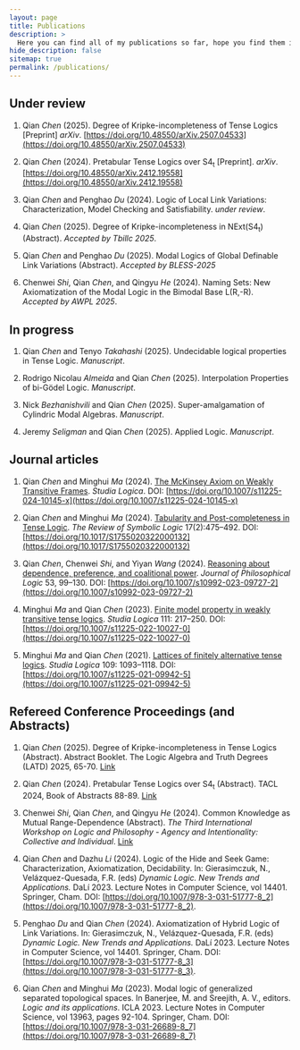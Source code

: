 ```yaml
---
layout: page
title: Publications
description: >
  Here you can find all of my publications so far, hope you find them interesting.
hide_description: false
sitemap: true
permalink: /publications/
---
```


## Under review

1. Qian *Chen* (2025). Degree of Kripke-incompleteness of Tense Logics [Preprint] *arXiv*. 
[https://doi.org/10.48550/arXiv.2507.04533](https://doi.org/10.48550/arXiv.2507.04533)

2. Qian *Chen* (2024). Pretabular Tense Logics over S4<sub>t</sub> [Preprint]. *arXiv*. 
[https://doi.org/10.48550/arXiv.2412.19558](https://doi.org/10.48550/arXiv.2412.19558)

3. Qian *Chen* and Penghao *Du* (2024). Logic of Local Link Variations: Characterization, Model Checking and Satisfiability. *under review*.

4. Qian *Chen* (2025). Degree of Kripke-incompleteness in NExt(S4<sub>t</sub>) (Abstract). *Accepted by Tbillc 2025*.

5. Qian *Chen* and Penghao *Du* (2025). Modal Logics of Global Definable Link Variations (Abstract). *Accepted by BLESS-2025*

6. Chenwei *Shi*, Qian *Chen*, and Qingyu *He* (2024). Naming Sets: New Axiomatization of the Modal Logic in the Bimodal Base L(R,-R). *Accepted by AWPL 2025*.

## In progress

1. Qian *Chen* and Tenyo *Takahashi* (2025). Undecidable logical properties in Tense Logic. *Manuscript*.

2. Rodrigo Nicolau *Almeida* and Qian *Chen* (2025). Interpolation Properties of bi-Gödel Logic. *Manuscript*.

3. Nick *Bezhanishvili* and Qian *Chen* (2025). Super-amalgamation of Cylindric Modal Algebras. *Manuscript*.

4. Jeremy *Seligman* and Qian *Chen* (2025). Applied Logic. *Manuscript*.

## Journal articles

1. Qian *Chen* and Minghui *Ma* (2024). [The McKinsey Axiom on Weakly Transitive Frames](/research/mckinsey-axiom/). *Studia Logica*. DOI: [https://doi.org/10.1007/s11225-024-10145-x](https://doi.org/10.1007/s11225-024-10145-x)
   
2. Qian *Chen* and Minghui *Ma* (2024). [Tabularity and Post-completeness in Tense Logic](/research/tabulary-post-completeness-tense-logic/). *The Review of Symbolic Logic* 17(2):475–492. DOI: [https://doi.org/10.1017/S1755020322000132](https://doi.org/10.1017/S1755020322000132)
   
3. Qian *Chen*, Chenwei *Shi*, and Yiyan *Wang* (2024). [Reasoning about dependence, preference, and coalitional power](/research/reasoning-dependence-preference-coalitional-power/). *Journal of Philosophical Logic* 53, 99–130. DOI: [https://doi.org/10.1007/s10992-023-09727-2](https://doi.org/10.1007/s10992-023-09727-2)

4.  Minghui *Ma* and Qian *Chen* (2023). [Finite model property in weakly transitive tense logics](/research/fmp-weakly-transitive-tense-logics/). *Studia Logica* 111: 217–250. DOI: [https://doi.org/10.1007/s11225-022-10027-0](https://doi.org/10.1007/s11225-022-10027-0)

5.  Minghui *Ma* and Qian *Chen* (2021). [Lattices of finitely alternative tense logics](/research/lattices-finitely-alternative-tense-logics/). *Studia Logica* 109: 1093–1118. DOI: [https://doi.org/10.1007/s11225-021-09942-5](https://doi.org/10.1007/s11225-021-09942-5)

## Refereed Conference Proceedings (and Abstracts)
   
1. Qian *Chen* (2025). Degree of Kripke-incompleteness in Tense Logics (Abstract). Abstract Booklet. The Logic Algebra and Truth Degrees (LATD) 2025, 65-70. [Link](https://www.congressi.unisi.it/latd25/wp-content/uploads/sites/156/2025/07/LATD2025_Booklet-8.pdf)
   
2. Qian *Chen* (2024). Pretabular Tense Logics over S4<sub>t</sub> (Abstract). TACL 2024, Book of Abstracts 88-89. [Link](https://barcinologic.github.io/web/tacl_mirror/abstracts/conference/book_abstracts_TACL24.pdf)

3. Chenwei *Shi*, Qian *Chen*, and Qingyu *He* (2024). Common Knowledge as Mutual Range-Dependence (Abstract). *The Third International Workshop on Logic and Philosophy - Agency and Intentionality: Collective and Individual*. [Link](https://www.researchgate.net/publication/383864377_Common_Knowledge_as_Mutual_Range-Dependence_Abstract)

4. Qian *Chen* and Dazhu *Li* (2024). Logic of the Hide and Seek Game: Characterization, Axiomatization, Decidability. In: Gierasimczuk, N., Velázquez-Quesada, F.R. (eds) *Dynamic Logic. New Trends and Applications.* DaLí 2023. Lecture Notes in Computer Science, vol 14401. Springer, Cham. DOI: [https://doi.org/10.1007/978-3-031-51777-8_2](https://doi.org/10.1007/978-3-031-51777-8_2).

5. Penghao *Du* and Qian *Chen* (2024). Axiomatization of Hybrid Logic of Link Variations. In: Gierasimczuk, N., Velázquez-Quesada, F.R. (eds) *Dynamic Logic. New Trends and Applications.* DaLí 2023. Lecture Notes in Computer Science, vol 14401. Springer, Cham. DOI: [https://doi.org/10.1007/978-3-031-51777-8_3](https://doi.org/10.1007/978-3-031-51777-8_3).

6. Qian *Chen* and Minghui *Ma* (2023). Modal logic of generalized separated topological spaces. In Banerjee, M. and Sreejith, A. V., editors. *Logic and its applications*. ICLA 2023. Lecture Notes in Computer Science, vol 13963, pages 92-104. Springer, Cham. DOI: [https://doi.org/10.1007/978-3-031-26689-8_7](https://doi.org/10.1007/978-3-031-26689-8_7)






<!-- ## Getting started
* [Dependence Logic and Common Knowledge]{:.heading.flip-title} --- How to install and run Hydejack.
* [Upgrade]{:.heading.flip-title} --- You can skip this if you haven't used Hydejack before.
* [Config]{:.heading.flip-title} --- Once Jekyll is running you can start editing your config file.
{:.related-posts.faded}

## Using Hydejack
* [Basics]{:.heading.flip-title} --- How to add different types of content.
* [Writing]{:.heading.flip-title} --- Producing markdown content for Hydejack.
* [Scripts]{:.heading.flip-title} --- How to include 3rd party scripts on your site.
* [Build]{:.heading.flip-title} --- How to build the static files for deployment.
* [Advanced]{:.heading.flip-title} --- Guides for more advanced tasks.
{:.related-posts.faded}

## Other
* [LICENSE]{:.heading.flip-title} --- The license of this project.
* [NOTICE]{:.heading.flip-title} --- Parts of this program are provided under separate licenses.
* [CHANGELOG]{:.heading.flip-title} --- Version history of Hydejack.
{:.related-posts.faded} -->

<!-- [Note on Dependence Logic and Common Knowledge]: DepCom.md
[upgrade]: upgrade.md
[config]: config.md
[basics]: basics.md
[writing]: writing.md
[scripts]: scripts.md
[build]: build.md
[advanced]: advanced.md
[LICENSE]: ../LICENSE.md
[NOTICE]: ../NOTICE.md
[CHANGELOG]: ../CHANGELOG.md -->
